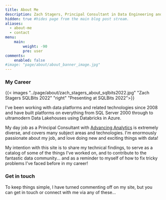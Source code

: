 ```yaml
---
title: About Me
description: Zach Stagers, Principal Consultant in Data Engineering and Analytics
hidden: true #hides page from the main blog post stream.
aliases:
  - about-me
  - contact
menu:
    main: 
        weight: -90
        pre: user
comments:
    enabled: false
#image: "page/about/about_banner_image.jpg"
---
```


### My Career 

{{< images "../page/about/zach_stagers_about_sqlbits2022.jpg" "Zach Stagers SQLBits 2022" "right" "Presenting at SQLBits 2022">}}

I've been working with data platforms and related technologies since 2008 and have built platforms on everything from SQL Server 2000 through to ultramodern Data Lakehouses using Databricks in Azure. 

My day job as a Principal Consultant with [Advancing Analytics](https://www.advancinganalytics.co.uk/) is extremely diverse, and covers many subject areas and technologies. I'm enormously passionate about my job, and love doing new and exciting things with data!

My intention with this site is to share my technical findings, to serve as a catalog of some of the things I've worked on, and to contribute to the fantastic data community... and as a reminder to myself of how to fix tricky problems I've faced before in my career! 

### Get in touch

To keep things simple, I have turned commenting off on my site, but you can get in touch or connect with me via any of these...